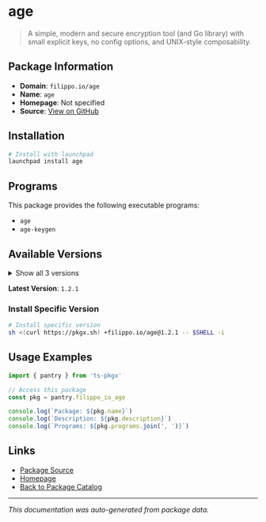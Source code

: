 # age

> A simple, modern and secure encryption tool (and Go library) with small explicit keys, no config options, and UNIX-style composability.

## Package Information

- **Domain**: `filippo.io/age`
- **Name**: `age`
- **Homepage**: Not specified
- **Source**: [View on GitHub](https://github.com/pkgxdev/pantry/tree/main/projects/filippo.io/age/package.yml)

## Installation

```bash
# Install with launchpad
launchpad install age
```

## Programs

This package provides the following executable programs:

- `age`
- `age-keygen`

## Available Versions

<details>
<summary>Show all 3 versions</summary>

- `1.2.1`, `1.2.0`, `1.1.1`

</details>

**Latest Version**: `1.2.1`

### Install Specific Version

```bash
# Install specific version
sh <(curl https://pkgx.sh) +filippo.io/age@1.2.1 -- $SHELL -i
```

## Usage Examples

```typescript
import { pantry } from 'ts-pkgx'

// Access this package
const pkg = pantry.filippo_io_age

console.log(`Package: ${pkg.name}`)
console.log(`Description: ${pkg.description}`)
console.log(`Programs: ${pkg.programs.join(', ')}`)
```

## Links

- [Package Source](https://github.com/pkgxdev/pantry/tree/main/projects/filippo.io/age/package.yml)
- [Homepage](#)
- [Back to Package Catalog](../package-catalog.md)

---

*This documentation was auto-generated from package data.*

